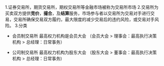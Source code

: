 1.证券交易所，期货交易所，期权交易所等金融市场被称为交易所市场
2.交易所为买卖双方提供**竞价**，**撮合**，及**结算**服务，市场参与者以交易所为交易对手进行交易，交易所确保交易双方履约，最大限度的减少交易后的违约风险，或交易对手风险。
3.分类
-  会员制交易所
	最高权力机构是会员大会 （会员大会 > 理事会：最高执行决策机构 > 总经理：日常事务）

- 公司制交易所
	最高权力机构为股东大会	 （股东大会 > 董事会：最高执行决策机构 > 总经理：日常事务)